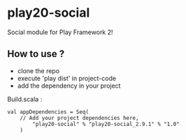 play20-social
============

Social module for Play Framework 2!

How to use ?
------------

* clone the repo
* execute 'play dist' in project-code
* add the dependency in your project

Build.scala :

	val appDependencies = Seq(
		// Add your project dependencies here,
	        "play20-social" % "play20-social_2.9.1" % "1.0"
    	)

